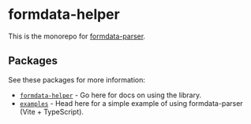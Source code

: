 # formdata-helper

This is the monorepo for [formdata-parser](/packages/formdata-helper/).

## Packages

See these packages for more information:

- [`formdata-helper`](/packages/formdata-helper/) - Go here for docs on using the library.
- [`examples`](/packages/example/) - Head here for a simple example of using formdata-parser (Vite + TypeScript).
